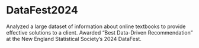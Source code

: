 # DataFest2024
Analyzed a large dataset of information about online textbooks to provide effective solutions to a client. Awarded “Best Data-Driven Recommendation” at the New England Statistical Society’s 2024 DataFest.
